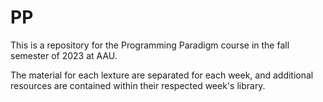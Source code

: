 # PP
This is a repository for the Programming Paradigm course in the fall semester of 2023 at AAU.

The material for each lexture are separated for each week, and additional resources are contained within their respected week's library.